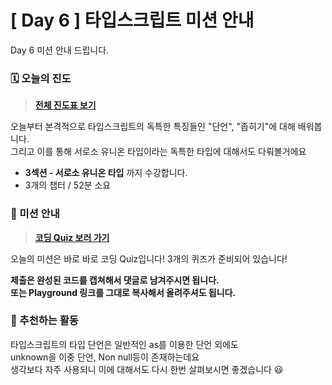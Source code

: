 # [ Day 6 ] 타입스크립트 미션 안내

Day 6 미션 안내 드립니다.

### 🗓️ 오늘의 진도

> **[전체 진도표 보기](https://winterlood.notion.site/5632d36c3d5b4f3f9c3bcffcfa82bc53?pvs=4)**

오늘부터 본격적으로 타입스크립트의 독특한 특징들인 "단언", "좁히기"에 대해 배워봅니다.  
그리고 이를 통해 서로소 유니온 타입이라는 독특한 타입에 대해서도 다뤄볼거에요

- **3섹션 - 서로소 유니온 타입** 까지 수강합니다.
- 3개의 챕터 / 52분 소요

### 🎯 미션 안내

> **[코딩 Quiz 보러 가기](https://github.com/winterlood/onebite-type-challenge/blob/main/missions/day6/coding-quiz)**

오늘의 미션은 바로 바로 코딩 Quiz입니다!
3개의 퀴즈가 준비되어 있습니다!

**제출은 완성된 코드를 캡쳐해서 댓글로 남겨주시면 됩니다.  
또는 Playground 링크를 그대로 복사해서 올려주셔도 됩니다.**

### 🙌 추천하는 활동

타입스크립트의 타입 단언은 일반적인 as를 이용한 단언 외에도  
unknown을 이중 단언, Non null등이 존재하는데요  
생각보다 자주 사용되니 이에 대해서도 다시 한번 살펴보시면 좋겠습니다 😃
